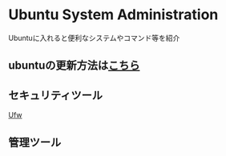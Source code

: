 # Ubuntu System Administration
Ubuntuに入れると便利なシステムやコマンド等を紹介

## ubuntuの更新方法は[こちら](https://github.com/kazu71/Ubuntu_Syste_Administration/tree/7bcb768b7667697d76fe6ac88d2f013648b3158c/update_system)

## セキュリティツール
[Ufw](https://github.com/kazu71/Ubuntu_Server_Systems/tree/a356dd1e0d000df57e5fa2be41a8602438918312/UFW_System)

## 管理ツール
